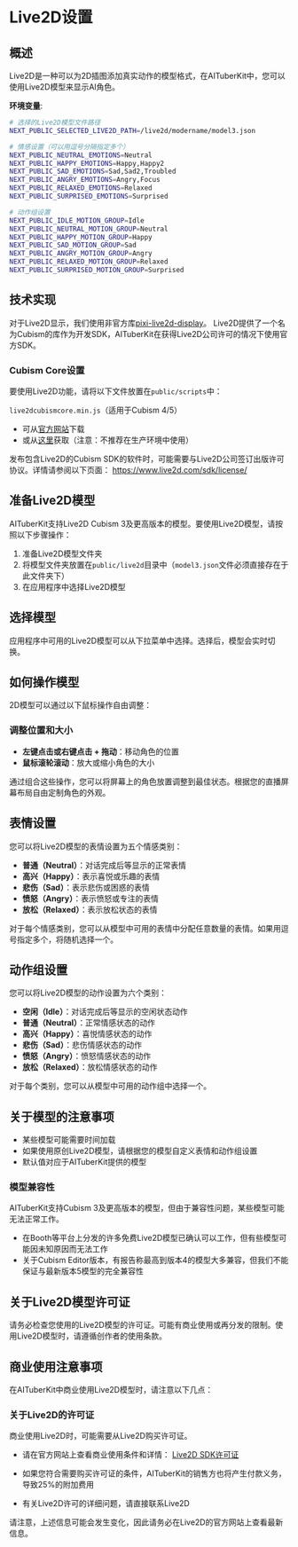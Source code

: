# Live2D设置

## 概述

Live2D是一种可以为2D插图添加真实动作的模型格式，在AITuberKit中，您可以使用Live2D模型来显示AI角色。

**环境变量**:

```bash
# 选择的Live2D模型文件路径
NEXT_PUBLIC_SELECTED_LIVE2D_PATH=/live2d/modername/model3.json

# 情感设置（可以用逗号分隔指定多个）
NEXT_PUBLIC_NEUTRAL_EMOTIONS=Neutral
NEXT_PUBLIC_HAPPY_EMOTIONS=Happy,Happy2
NEXT_PUBLIC_SAD_EMOTIONS=Sad,Sad2,Troubled
NEXT_PUBLIC_ANGRY_EMOTIONS=Angry,Focus
NEXT_PUBLIC_RELAXED_EMOTIONS=Relaxed
NEXT_PUBLIC_SURPRISED_EMOTIONS=Surprised

# 动作组设置
NEXT_PUBLIC_IDLE_MOTION_GROUP=Idle
NEXT_PUBLIC_NEUTRAL_MOTION_GROUP=Neutral
NEXT_PUBLIC_HAPPY_MOTION_GROUP=Happy
NEXT_PUBLIC_SAD_MOTION_GROUP=Sad
NEXT_PUBLIC_ANGRY_MOTION_GROUP=Angry
NEXT_PUBLIC_RELAXED_MOTION_GROUP=Relaxed
NEXT_PUBLIC_SURPRISED_MOTION_GROUP=Surprised
```

## 技术实现

对于Live2D显示，我们使用非官方库[pixi-live2d-display](https://github.com/RaSan147/pixi-live2d-display)。
Live2D提供了一个名为Cubism的库作为开发SDK，AITuberKit在获得Live2D公司许可的情况下使用官方SDK。

### Cubism Core设置

要使用Live2D功能，请将以下文件放置在`public/scripts`中：

`live2dcubismcore.min.js`（适用于Cubism 4/5）

- 可从[官方网站](https://www.live2d.com/sdk/download/web/)下载
- 或从[这里](https://cubism.live2d.com/sdk-web/cubismcore/live2dcubismcore.min.js)获取（注意：不推荐在生产环境中使用）

发布包含Live2D的Cubism SDK的软件时，可能需要与Live2D公司签订出版许可协议。详情请参阅以下页面：
https://www.live2d.com/sdk/license/

## 准备Live2D模型

AITuberKit支持Live2D Cubism 3及更高版本的模型。要使用Live2D模型，请按照以下步骤操作：

1. 准备Live2D模型文件夹
2. 将模型文件夹放置在`public/live2d`目录中（`model3.json`文件必须直接存在于此文件夹下）
3. 在应用程序中选择Live2D模型

## 选择模型

应用程序中可用的Live2D模型可以从下拉菜单中选择。选择后，模型会实时切换。

## 如何操作模型

2D模型可以通过以下鼠标操作自由调整：

### 调整位置和大小

- **左键点击或右键点击 + 拖动**：移动角色的位置
- **鼠标滚轮滚动**：放大或缩小角色的大小

通过组合这些操作，您可以将屏幕上的角色放置调整到最佳状态。根据您的直播屏幕布局自由定制角色的外观。

## 表情设置

您可以将Live2D模型的表情设置为五个情感类别：

- **普通（Neutral）**：对话完成后等显示的正常表情
- **高兴（Happy）**：表示喜悦或乐趣的表情
- **悲伤（Sad）**：表示悲伤或困惑的表情
- **愤怒（Angry）**：表示愤怒或专注的表情
- **放松（Relaxed）**：表示放松状态的表情

对于每个情感类别，您可以从模型中可用的表情中分配任意数量的表情。如果用逗号指定多个，将随机选择一个。

## 动作组设置

您可以将Live2D模型的动作设置为六个类别：

- **空闲（Idle）**：对话完成后等显示的空闲状态动作
- **普通（Neutral）**：正常情感状态的动作
- **高兴（Happy）**：喜悦情感状态的动作
- **悲伤（Sad）**：悲伤情感状态的动作
- **愤怒（Angry）**：愤怒情感状态的动作
- **放松（Relaxed）**：放松情感状态的动作

对于每个类别，您可以从模型中可用的动作组中选择一个。

## 关于模型的注意事项

- 某些模型可能需要时间加载
- 如果使用原创Live2D模型，请根据您的模型自定义表情和动作组设置
- 默认值对应于AITuberKit提供的模型

### 模型兼容性

AITuberKit支持Cubism 3及更高版本的模型，但由于兼容性问题，某些模型可能无法正常工作。

- 在Booth等平台上分发的许多免费Live2D模型已确认可以工作，但有些模型可能因未知原因而无法工作
- 关于Cubism Editor版本，有报告称最高到版本4的模型大多兼容，但我们不能保证与最新版本5模型的完全兼容性

## 关于Live2D模型许可证

请务必检查您使用的Live2D模型的许可证。可能有商业使用或再分发的限制。使用Live2D模型时，请遵循创作者的使用条款。

## 商业使用注意事项

在AITuberKit中商业使用Live2D模型时，请注意以下几点：

### 关于Live2D的许可证

商业使用Live2D时，可能需要从Live2D购买许可证。

- 请在官方网站上查看商业使用条件和详情：
  [Live2D SDK许可证](https://www.live2d.com/sdk/license/)

- 如果您符合需要购买许可证的条件，AITuberKit的销售方也将产生付款义务，导致25%的附加费用

- 有关Live2D许可的详细问题，请直接联系Live2D

请注意，上述信息可能会发生变化，因此请务必在Live2D的官方网站上查看最新信息。

